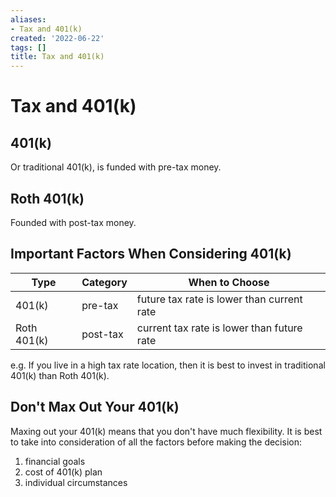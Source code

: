 ```yaml
---
aliases:
- Tax and 401(k)
created: '2022-06-22'
tags: []
title: Tax and 401(k)
---
```


# Tax and 401(k)

## 401(k)

Or traditional 401(k), is funded with pre-tax money.

## Roth 401(k)

Founded with post-tax money.

## Important Factors When Considering 401(k)

| Type        | Category | When to Choose                             |
| ----------- | -------- | ------------------------------------------ |
| 401(k)      | pre-tax  | future tax rate is lower than current rate |
| Roth 401(k) | post-tax | current tax rate is lower than future rate |

e.g. If you live in a high tax rate location, then it is best to invest in traditional 401(k) than Roth 401(k).

## Don't Max Out Your 401(k)

Maxing out your 401(k) means that you don't have much flexibility. It is best to take into consideration of all the factors before making the decision:
1. financial goals
2. cost of 401(k) plan
3. individual circumstances